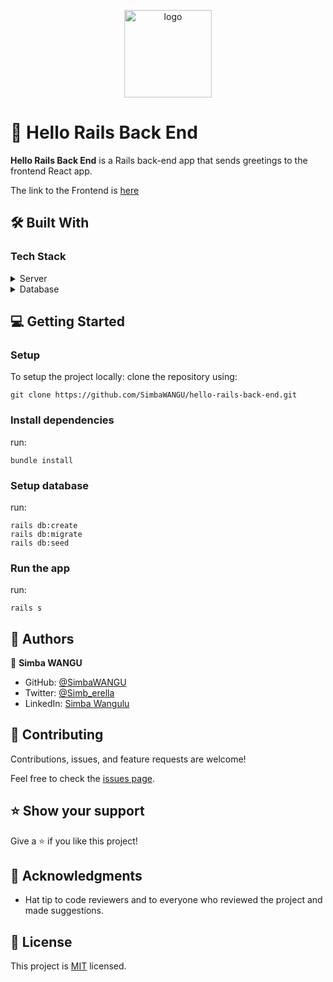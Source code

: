 <a name="readme-top"></a>


<div align="center">

  <img src="murple_logo.png" alt="logo" width="140"  height="auto" />
  <br/>

</div>

# 📖 Hello Rails Back End <a name="about-project"></a>

**Hello Rails Back End** is a Rails back-end app that sends greetings to the frontend React app.

The link to the Frontend is [here](https://github.com/SimbaWANGU/hello_react_front_end/tree/develop)

## 🛠 Built With <a name="built-with"></a>

### Tech Stack <a name="tech-stack"></a>

<details>
  <summary>Server</summary>
  <ul>
    <li><a href="https://rubyonrails.org/">Ruby On Rails</a></li>
  </ul>
</details>

<details>
<summary>Database</summary>
  <ul>
    <li><a href="https://www.postgresql.org/">PostgreSQL</a></li>
  </ul>
</details>

<!-- Features -->


<!-- GETTING STARTED -->

## 💻 Getting Started <a name="getting-started"></a>

### Setup

To setup the project locally: clone the repository using:

```
git clone https://github.com/SimbaWANGU/hello-rails-back-end.git
```

### Install dependencies
run:
```
bundle install
```

### Setup database
run:
```
rails db:create
rails db:migrate
rails db:seed
```

### Run the app
run:
```
rails s
```

<!-- AUTHORS -->

## 👥 Authors <a name="authors"></a>

👤 **Simba WANGU**

- GitHub: [@SimbaWANGU](https://github.com/SimbaWANGU)
- Twitter: [@Simb_erella](https://twitter.com/Simb_erella)
- LinkedIn: [Simba Wangulu](https://linkedin.com/in/simba-wangulu/)


## 🤝 Contributing <a name="contributing"></a>

Contributions, issues, and feature requests are welcome!

Feel free to check the [issues page](https://github.com/SimbaWANGU/hello-rails-back-end/issues).


<!-- SUPPORT -->

## ⭐️ Show your support <a name="support"></a>

Give a ⭐️ if you like this project!


## 🙏 Acknowledgments <a name="acknowledgements"></a>

- Hat tip to code reviewers and to everyone who reviewed the project and made suggestions.


<!-- LICENSE -->

## 📝 License <a name="license"></a>

This project is [MIT](./LICENSE) licensed.
